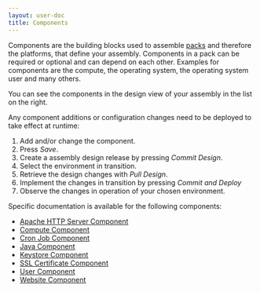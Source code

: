 ```yaml
---
layout: user-doc
title: Components
---
```


Components are the building blocks used to assemble [packs](./packs.html) and therefore the platforms, that define your
assembly. Components in a pack can be required or optional and can depend on each other. Examples for components are
the compute, the operating system, the operating system user and many others.

You can see the components in the design view of your assembly in the list on the right.

Any component additions or configuration changes need to be deployed to take effect at runtime:

1. Add and/or change the component.
2. Press _Save_.
3. Create a assembly design release by pressing _Commit Design_.
4. Select the environment in transition.
5. Retrieve the design changes with _Pull Design_.
6. Implement the changes in transition by pressing _Commit and Deploy_ 
7. Observe the changes in operation of your chosen environment.

Specific documentation is available for the following components:

- [Apache HTTP Server Component](./apache-http-server-component.html)
- [Compute Component](./compute-component.html)
- [Cron Job Component](./cron-job-component.html)
- [Java Component](./java-component.html)
- [Keystore Component](./keystore-component.html)
- [SSL Certificate Component](./ssl-certificate-component.html)
- [User Component](./user-component.html)
- [Website Component](./website-component.html)
